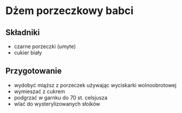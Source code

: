 Dżem porzeczkowy babci
======================

Składniki
---------

- czarne porzeczki (umyte)
- cukier biały

Przygotowanie
-------------

- wydobyć miąższ z porzeczek używając wyciskarki wolnoobrotowej
- wymieszać z cukrem
- podgrzać w garnku do 70 st. celsjusza
- wlać do wysterylizowanych słoików
